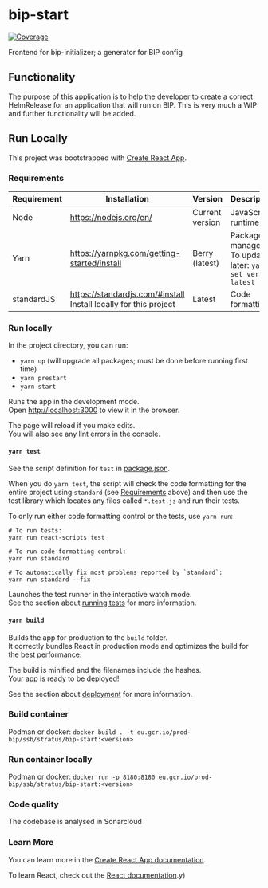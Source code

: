 # bip-start

[![Coverage](https://sonarcloud.io/api/project_badges/measure?project=statisticsnorway_bip-start&metric=coverage)](https://sonarcloud.io/dashboard?id=statisticsnorway_bip-start)

Frontend for bip-initializer; a generator for BIP config

## Functionality

The purpose of this application is to help the developer to create a correct HelmRelease for an
application that will run on BIP. This is very much a WIP and further functionality will be
added.

## Run Locally

This project was bootstrapped with [Create React App](https://github.com/facebook/create-react-app).

### Requirements

|Requirement        | Installation | Version  | Description     |
| ------------------ | ------------ | -------- | ----------------|
| Node | <https://nodejs.org/en/> | Current version | JavaScript runtime |
| Yarn | <https://yarnpkg.com/getting-started/install> | Berry (latest)  | Package manager. To update later: `yarn set version latest` |
| standardJS | <https://standardjs.com/#install> Install locally for this project | Latest | Code formatting |

### Run locally

In the project directory, you can run:

* `yarn up` (will upgrade all packages; must be done before running first time)
* `yarn prestart`
* `yarn start`

Runs the app in the development mode.\
Open [http://localhost:3000](http://localhost:3000) to view it in the browser.

The page will reload if you make edits.\
You will also see any lint errors in the console.

#### `yarn test`

See the script definition for `test` in [package.json](./package.json).

When you do `yarn test`, the script will check the code formatting for the entire project using `standard` (see [Requirements](#requirements) above) and then use the test library which locates any files called `*.test.js` and run their tests.

To only run either code formatting control or the tests, use `yarn run`:

```shell
# To run tests: 
yarn run react-scripts test

# To run code formatting control:
yarn run standard

# To automatically fix most problems reported by `standard`:
yarn run standard --fix
```

Launches the test runner in the interactive watch mode.\
See the section about [running tests](https://facebook.github.io/create-react-app/docs/running-tests) for more information.

#### `yarn build`

Builds the app for production to the `build` folder.\
It correctly bundles React in production mode and optimizes the build for the best performance.

The build is minified and the filenames include the hashes.\
Your app is ready to be deployed!

See the section about [deployment](https://facebook.github.io/create-react-app/docs/deployment) for more information.

### Build container

Podman or docker:
`docker build . -t eu.gcr.io/prod-bip/ssb/stratus/bip-start:<version>`

### Run container locally

Podman or docker:
`docker run -p 8180:8180 eu.gcr.io/prod-bip/ssb/stratus/bip-start:<version>`

### Code quality

The codebase is analysed in Sonarcloud

### Learn More

You can learn more in the [Create React App documentation](https://facebook.github.io/create-react-app/docs/getting-started).

To learn React, check out the [React documentation](https://reactjs.org/).y)
